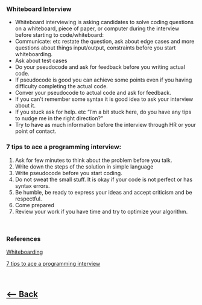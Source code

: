 ### Whiteboard Interview

* Whiteboard interviewing is asking candidates to solve coding questions on a whiteboard, piece of paper, or computer during the interview
before starting to code/whiteboard:
* Communicate: etc restate the question, ask about edge cases and more questions about things input/output, constraints before you start whiteboarding.
* Ask about test cases
* Do your pseudocode and ask for feedback before you writing actual code.
* If pseudocode is good you can achieve some points even if you having difficulty completing the actual code.
* Conver your pseudocode to actual code and ask for feedback.
* If you can't remember some syntax it is good idea to ask your interview about it.
* If you stuck ask for help. etc “I’m a bit stuck here, do you have any tips to nudge me in the right direction?”
* Try to have as much information before the interview through HR or your point of contact.

### 7 tips to ace a programming interview:
1. Ask for few minutes to think about the problem before you talk.
2. Write down the steps of the solution in simple language
3. Write pseudocode before you start coding.
4. Do not sweat the small stuff. It is okay if your code is not perfect or has syntax errors.
5. Be humble, be ready to express your ideas and accept criticism and be respectful.
6. Come prepared
7. Review your work if you have time and try to optimize your algorithm.

<br />

### References


[Whiteboarding](https://hackernoon.com/the-best-whiteboard-interview-advice-i-ever-received-3ebbfa72e4a)

[7 tips to ace a programming interview](https://medium.com/@steve_45636/6-tips-to-ace-a-whiteboard-programming-interview-f06c1b378bc6)

<br />

## [<-- Back](README.md)
